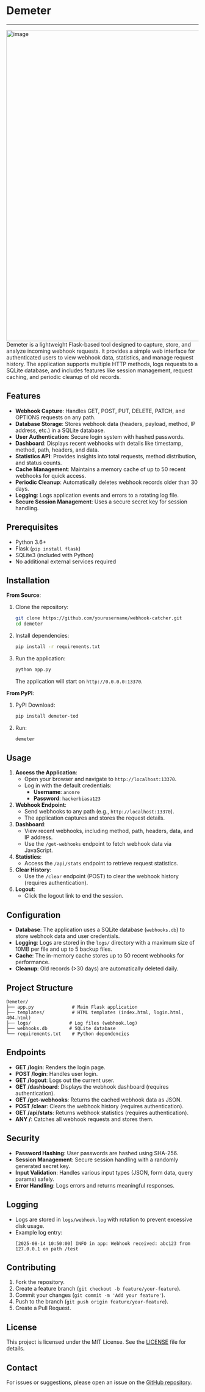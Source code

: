 # Demeter
-----

<img width="600" height="816" alt="image" src="https://github.com/user-attachments/assets/1e7d269f-8419-4d01-9161-c7827900b2e2" /><br>
Demeter is a lightweight Flask-based tool designed to capture, store, and analyze incoming webhook requests. It provides a simple web interface for authenticated users to view webhook data, statistics, and manage request history. The application supports multiple HTTP methods, logs requests to a SQLite database, and includes features like session management, request caching, and periodic cleanup of old records.

## Features
- **Webhook Capture**: Handles GET, POST, PUT, DELETE, PATCH, and OPTIONS requests on any path.
- **Database Storage**: Stores webhook data (headers, payload, method, IP address, etc.) in a SQLite database.
- **User Authentication**: Secure login system with hashed passwords.
- **Dashboard**: Displays recent webhooks with details like timestamp, method, path, headers, and data.
- **Statistics API**: Provides insights into total requests, method distribution, and status counts.
- **Cache Management**: Maintains a memory cache of up to 50 recent webhooks for quick access.
- **Periodic Cleanup**: Automatically deletes webhook records older than 30 days.
- **Logging**: Logs application events and errors to a rotating log file.
- **Secure Session Management**: Uses a secure secret key for session handling.

## Prerequisites
- Python 3.6+
- Flask (`pip install flask`)
- SQLite3 (included with Python)
- No additional external services required

## Installation
**From Source**:

1. Clone the repository:
   ```bash
   git clone https://github.com/yourusername/webhook-catcher.git
   cd demeter
   ```
2. Install dependencies:
   ```bash
   pip install -r requirements.txt
   ```
3. Run the application:
   ```bash
   python app.py
   ```
   The application will start on `http://0.0.0.0:13370`.

**From PyPI**:
1. PyPI Download:
   ```bash
   pip install demeter-tod
   ```
2. Run:
   ```bash
   demeter
   ```
   
## Usage
1. **Access the Application**:
   - Open your browser and navigate to `http://localhost:13370`.
   - Log in with the default credentials:
     - **Username**: `anonre`
     - **Password**: `hackerbiasa123`
2. **Webhook Endpoint**:
   - Send webhooks to any path (e.g., `http://localhost:13370`).
   - The application captures and stores the request details.
3. **Dashboard**:
   - View recent webhooks, including method, path, headers, data, and IP address.
   - Use the `/get-webhooks` endpoint to fetch webhook data via JavaScript.
4. **Statistics**:
   - Access the `/api/stats` endpoint to retrieve request statistics.
5. **Clear History**:
   - Use the `/clear` endpoint (POST) to clear the webhook history (requires authentication).
6. **Logout**:
   - Click the logout link to end the session.

## Configuration
- **Database**: The application uses a SQLite database (`webhooks.db`) to store webhook data and user credentials.
- **Logging**: Logs are stored in the `logs/` directory with a maximum size of 10MB per file and up to 5 backup files.
- **Cache**: The in-memory cache stores up to 50 recent webhooks for performance.
- **Cleanup**: Old records (>30 days) are automatically deleted daily.

## Project Structure
```
Demeter/
├── app.py              # Main Flask application
├── templates/          # HTML templates (index.html, login.html, 404.html)
├── logs/              # Log files (webhook.log)
├── webhooks.db        # SQLite database
└── requirements.txt    # Python dependencies
```

## Endpoints
- **GET /login**: Renders the login page.
- **POST /login**: Handles user login.
- **GET /logout**: Logs out the current user.
- **GET /dashboard**: Displays the webhook dashboard (requires authentication).
- **GET /get-webhooks**: Returns the cached webhook data as JSON.
- **POST /clear**: Clears the webhook history (requires authentication).
- **GET /api/stats**: Returns webhook statistics (requires authentication).
- **ANY /<path>**: Catches all webhook requests and stores them.

## Security
- **Password Hashing**: User passwords are hashed using SHA-256.
- **Session Management**: Secure session handling with a randomly generated secret key.
- **Input Validation**: Handles various input types (JSON, form data, query params) safely.
- **Error Handling**: Logs errors and returns meaningful responses.

## Logging
- Logs are stored in `logs/webhook.log` with rotation to prevent excessive disk usage.
- Example log entry:
  ```
  [2025-08-14 10:50:00] INFO in app: Webhook received: abc123 from 127.0.0.1 on path /test
  ```

## Contributing
1. Fork the repository.
2. Create a feature branch (`git checkout -b feature/your-feature`).
3. Commit your changes (`git commit -m 'Add your feature'`).
4. Push to the branch (`git push origin feature/your-feature`).
5. Create a Pull Request.

## License
This project is licensed under the MIT License. See the [LICENSE](LICENSE) file for details.

## Contact
For issues or suggestions, please open an issue on the [GitHub repository](https://github.com/yourusername/webhook-catcher).
